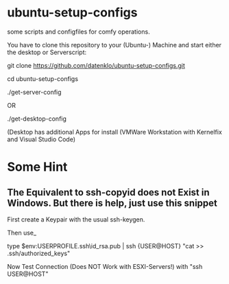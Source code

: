 
# ubuntu-setup-configs

some scripts and configfiles for comfy operations.

You have to clone this repository to your (Ubuntu-) Machine and start either the desktop or Serverscript:

git clone https://github.com/datenklo/ubuntu-setup-configs.git

cd ubuntu-setup-configs

./get-server-config

OR

./get-desktop-config

(Desktop has additional Apps for install (VMWare Workstation with Kernelfix and Visual Studio Code)

# Some Hint

## The Equivalent to ssh-copyid does not Exist in Windows. But there is help, just use this snippet

First create a Keypair with the usual ssh-keygen.

Then use_

type $env:USERPROFILE\.ssh\id_rsa.pub | ssh {USER@HOST} "cat >> .ssh/authorized_keys"

Now Test Connection (Does NOT Work with ESXI-Servers!) with "ssh USER@HOST"
